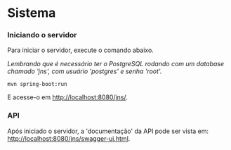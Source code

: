 # Sistema

### Iniciando o servidor

Para iniciar o servidor, execute o comando abaixo.

*Lembrando que é necessário ter o PostgreSQL rodando com um database chamado 'jns', com usuário 'postgres' e senha 'root'.*

```
mvn spring-boot:run
```

E acesse-o em [http://localhost:8080/jns/](http://localhost:8080/jns/).

### API

Após iniciado o servidor, a 'documentação' da API pode ser vista em:
[http://localhost:8080/jns/swagger-ui.html](http://localhost:8080/jns/swagger-ui.html).